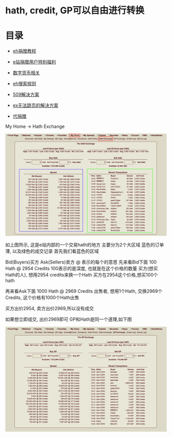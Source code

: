 # hath, credit, GP可以自由进行转换

# 目录

*  [eh捐赠教程](https://github.com/kk9448/ehDonate/blob/main/README.md)

*  [e站捐赠用户特别福利](https://github.com/kk9448/ehDonate/blob/main/eh捐赠用户特别福利.md)

*  [数字货币相关](https://crypto0xpanda.notion.site/513609bac67c4979ab2a5f7c9a49c57b?pvs=4)

*  [eh搜索规则](https://github.com/kk9448/ehDonate/blob/main/eh搜索规则.md)

*  [509解决方案](https://github.com/kk9448/ehDonate/blob/main/ban以及509解决方案.md)

*  [ex无法跳页的解决方案](https://github.com/kk9448/ehDonate/blob/main/ex无法跳页的解决方案.md)

*  [代捐赠](https://github.com/kk9448/ehDonate/blob/main/代捐赠.md)

My Home -> Hath Exchange

 ![Hath_exchange](picture/Hath_exchange.jpg)

如上图所示, 这是e站内部的一个交易hath的地方
主要分为2个大区域
蓝色的订单薄, 以及绿色的成交记录
首先我们看蓝色的区域

Bid(Buyers)买方
Ask(Sellers)卖方
@ 表示的每个的意思
先来看Bid下面
100 Hath @ 2954 Credits
100表示的是深度, 也就是在这个价格的数量
买方(想买Hath的人), 想用2954 credits来换一个Hath
买方在2954这个价格,想买100个hath

再来看Ask下面
1000 Hath @ 2969 Credits
出售者, 想用1个Hath, 交换2969个Credits, 这个价格有1000个Hath出售

买方出价2954, 卖方出价2969,所以没有成交

如果想立即成交, 出价2969即可
GP和Hath是同一个道理,如下图

 ![GP_exchange](picture/GP_exchange.jpg)
